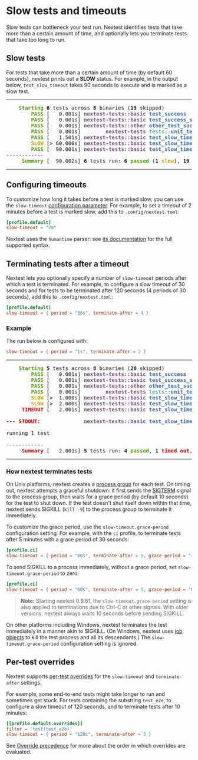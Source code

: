 # Slow tests and timeouts

Slow tests can bottleneck your test run. Nextest identifies tests that take more than a certain amount of time, and optionally lets you terminate tests that take too long to run.

## Slow tests

For tests that take more than a certain amount of time (by default 60 seconds), nextest prints out a **SLOW** status. For example, in the output below, `test_slow_timeout` takes 90 seconds to execute and is marked as a slow test.

---

<pre><font color="#4E9A06"><b>    Starting</b></font> <b>6</b> tests across <b>8</b> binaries (<b>19</b> skipped)
<font color="#4E9A06"><b>        PASS</b></font> [   0.001s] <font color="#75507B"><b>nextest-tests::basic</b></font> <font color="#3465A4"><b>test_success</b></font>
<font color="#4E9A06"><b>        PASS</b></font> [   0.001s] <font color="#75507B"><b>nextest-tests::basic</b></font> <font color="#3465A4"><b>test_success_should_panic</b></font>
<font color="#4E9A06"><b>        PASS</b></font> [   0.001s] <font color="#75507B"><b>nextest-tests::other</b></font> <font color="#3465A4"><b>other_test_success</b></font>
<font color="#4E9A06"><b>        PASS</b></font> [   0.001s] <font color="#75507B"><b>       nextest-tests</b></font> <font color="#06989A">tests::</font><font color="#3465A4"><b>unit_test_success</b></font>
<font color="#4E9A06"><b>        PASS</b></font> [   1.501s] <font color="#75507B"><b>nextest-tests::basic</b></font> <font color="#3465A4"><b>test_slow_timeout_2</b></font>
<font color="#C4A000"><b>        SLOW</b></font> [&gt; 60.000s] <font color="#75507B"><b>nextest-tests::basic</b></font> <font color="#3465A4"><b>test_slow_timeout</b></font>
<font color="#4E9A06"><b>        PASS</b></font> [  90.001s] <font color="#75507B"><b>nextest-tests::basic</b></font> <font color="#3465A4"><b>test_slow_timeout</b></font>
------------
<font color="#4E9A06"><b>     Summary</b></font> [  90.002s] <b>6</b> tests run: <b>6</b> <font color="#4E9A06"><b>passed</b></font> (<b>1</b> <font color="#C4A000"><b>slow</b></font>), <b>19</b> <font color="#C4A000"><b>skipped</b></font>
</pre>

---

## Configuring timeouts

To customize how long it takes before a test is marked slow, you can use the `slow-timeout` [configuration parameter](configuration.md). For example, to set a timeout of 2 minutes before a test is marked slow, add this to `.config/nextest.toml`:

```toml
[profile.default]
slow-timeout = "2m"
```

Nextest uses the `humantime` parser: see [its documentation](https://docs.rs/humantime/latest/humantime/fn.parse_duration.html) for the full supported syntax.

## Terminating tests after a timeout

Nextest lets you optionally specify a number of `slow-timeout` periods after which a test is terminated. For example, to configure a slow timeout of 30 seconds and for tests to be terminated after 120 seconds (4 periods of 30 seconds), add this to `.config/nextest.toml`:

```toml
[profile.default]
slow-timeout = { period = "30s", terminate-after = 4 }
```

### Example

The run below is configured with:

```toml
slow-timeout = { period = "1s", terminate-after = 2 }
```

---

<pre><font color="#4E9A06"><b>    Starting</b></font> <b>5</b> tests across <b>8</b> binaries (<b>20</b> skipped)
<font color="#4E9A06"><b>        PASS</b></font> [   0.001s] <font color="#75507B"><b>nextest-tests::basic</b></font> <font color="#3465A4"><b>test_success</b></font>
<font color="#4E9A06"><b>        PASS</b></font> [   0.001s] <font color="#75507B"><b>nextest-tests::basic</b></font> <font color="#3465A4"><b>test_success_should_panic</b></font>
<font color="#4E9A06"><b>        PASS</b></font> [   0.001s] <font color="#75507B"><b>nextest-tests::other</b></font> <font color="#3465A4"><b>other_test_success</b></font>
<font color="#4E9A06"><b>        PASS</b></font> [   0.001s] <font color="#75507B"><b>       nextest-tests</b></font> <font color="#06989A">tests::</font><font color="#3465A4"><b>unit_test_success</b></font>
<font color="#C4A000"><b>        SLOW</b></font> [&gt;  1.000s] <font color="#75507B"><b>nextest-tests::basic</b></font> <font color="#3465A4"><b>test_slow_timeout</b></font>
<font color="#C4A000"><b>        SLOW</b></font> [&gt;  2.000s] <font color="#75507B"><b>nextest-tests::basic</b></font> <font color="#3465A4"><b>test_slow_timeout</b></font>
<font color="#CC0000"><b>     TIMEOUT</b></font> [   2.001s] <font color="#75507B"><b>nextest-tests::basic</b></font> <font color="#3465A4"><b>test_slow_timeout</b></font>

<font color="#CC0000"><b>--- STDOUT:              </b></font><font color="#75507B"><b>nextest-tests::basic</b></font> <font color="#3465A4"><b>test_slow_timeout</b></font><font color="#CC0000"><b> ---</b></font>

running 1 test

------------
<font color="#CC0000"><b>     Summary</b></font> [   2.001s] <b>5</b> tests run: <b>4</b> <font color="#4E9A06"><b>passed</b></font>, <b>1</b> <font color="#CC0000"><b>timed out</b></font>, <b>20</b> <font color="#C4A000"><b>skipped</b></font>
</pre>

---

### How nextest terminates tests

On Unix platforms, nextest creates a [process group] for each test. On timing out, nextest attempts a graceful shutdown: it first sends the [SIGTERM](https://www.gnu.org/software/libc/manual/html_node/Termination-Signals.html) signal to the process group, then waits for a grace period (by default 10 seconds) for the test to shut down. If the test doesn't shut itself down within that time, nextest sends SIGKILL (`kill -9`) to the process group to terminate it immediately.

To customize the grace period, use the `slow-timeout.grace-period` configuration setting. For example, with the `ci` profile, to terminate tests after 5 minutes with a grace period of 30 seconds:

```toml
[profile.ci]
slow-timeout = { period = "60s", terminate-after = 5, grace-period = "30s" }
```

To send SIGKILL to a process immediately, without a grace period, set `slow-timeout.grace-period` to zero:

```toml
[profile.ci]
slow-timeout = { period = "60s", terminate-after = 5, grace-period = "0s" }
```

> **Note:** Starting nextest 0.9.61, the `slow-timeout.grace-period` setting is also applied to terminations due to Ctrl-C or other signals. With older versions, nextest always waits 10 seconds before sending SIGKILL.

On other platforms including Windows, nextest terminates the test immediately in a manner akin to SIGKILL. (On Windows, nextest uses [job objects] to kill the test process and all its descendants.) The `slow-timeout.grace-period` configuration setting is ignored.

[process group]: https://en.wikipedia.org/wiki/Process_group
[job objects]: https://docs.microsoft.com/en-us/windows/win32/procthread/job-objects

## Per-test overrides

Nextest supports [per-test overrides](per-test-overrides.md) for the `slow-timeout` and `terminate-after` settings.

For example, some end-to-end tests might take longer to run and sometimes get stuck. For tests containing the substring `test_e2e`, to configure a slow timeout of 120 seconds, and to terminate tests after 10 minutes:

```toml
[[profile.default.overrides]]
filter = 'test(test_e2e)'
slow-timeout = { period = "120s", terminate-after = 5 }
```

See [Override precedence](per-test-overrides.md#override-precedence) for more about the order in which overrides are evaluated.
